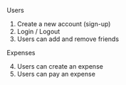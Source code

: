 Users

1. Create a new account (sign-up)
2. Login / Logout
3. Users can add and remove friends

Expenses

4. Users can create an expense
5. Users can pay an expense
